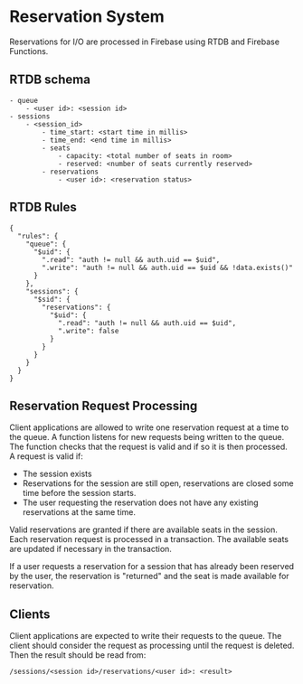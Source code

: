 # Reservation System
Reservations for I/O are processed in Firebase using RTDB and Firebase Functions.

## RTDB schema

    - queue
        - <user id>: <session id>
    - sessions
        - <session_id>
            - time_start: <start time in millis>
            - time_end: <end time in millis>
            - seats
                - capacity: <total number of seats in room>
                - reserved: <number of seats currently reserved>
            - reservations
                - <user id>: <reservation status>

## RTDB Rules
    {
      "rules": {
        "queue": {
          "$uid": {
            ".read": "auth != null && auth.uid == $uid",
            ".write": "auth != null && auth.uid == $uid && !data.exists()"
          }
        },
        "sessions": {
          "$sid": {
            "reservations": {
              "$uid": {
                ".read": "auth != null && auth.uid == $uid",
                ".write": false
              }
            }
          }
        }
      }
    }

## Reservation Request Processing
Client applications are allowed to write one reservation request at a time to the queue.
A function listens for new requests being written to the queue. The function checks that
the request is valid and if so it is then processed. A request is valid if:
- The session exists
- Reservations for the session are still open, reservations are closed some time before
  the session starts.
- The user requesting the reservation does not have any existing reservations at the same
  time.

Valid reservations are granted if there are available seats in the session. Each reservation
request is processed in a transaction. The available seats are updated if necessary in the
transaction.

If a user requests a reservation for a session that has already been reserved by the user,
the reservation is "returned" and the seat is made available for reservation.

## Clients
Client applications are expected to write their requests to the queue. The client should
consider the request as processing until the request is deleted. Then the result should be
read from:

    /sessions/<session id>/reservations/<user id>: <result>